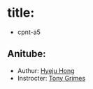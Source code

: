 # title:

- cpnt-a5

## Anitube:

- Authur: <a href="https://github.com/Hyeju1996">Hyeju Hong</a>
- Instrocter: <a href="https://github.com/acidtone">Tony Grimes</a>

